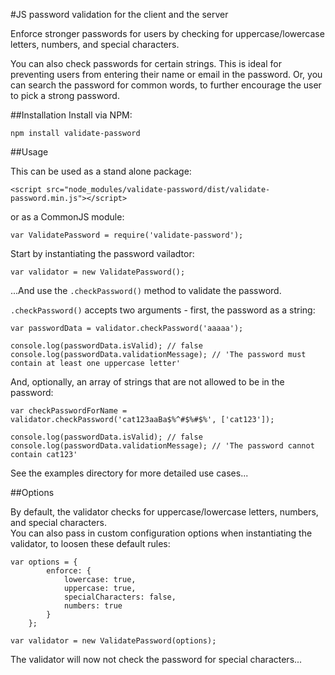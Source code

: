 
#JS password validation for the client and the server

Enforce stronger passwords for users by checking for uppercase/lowercase letters, numbers, and special characters.

You can also check passwords for certain strings.  This is ideal for preventing users from entering their name or email in the password.
Or, you can search the password for common words, to further encourage the user to pick a strong password.

##Installation
Install via NPM:

```
npm install validate-password
```

##Usage

This can be used as a stand alone package:

``` 
<script src="node_modules/validate-password/dist/validate-password.min.js"></script>
```

or as a CommonJS module:

```
var ValidatePassword = require('validate-password');
```

Start by instantiating the password vailadtor:

```
var validator = new ValidatePassword();
```

...And use the ```.checkPassword()``` method to validate the password.

```.checkPassword()``` accepts two arguments - first, the password as a string:

```
var passwordData = validator.checkPassword('aaaaa');

console.log(passwordData.isValid); // false
console.log(passwordData.validationMessage); // 'The password must contain at least one uppercase letter'
```

And, optionally, an array of strings that are not allowed to be in the password:

```
var checkPasswordForName = validator.checkPassword('cat123aaBa$%^#$%#$%', ['cat123']);

console.log(passwordData.isValid); // false
console.log(passwordData.validationMessage); // 'The password cannot contain cat123'
```

See the examples directory for more detailed use cases...

##Options

By default, the validator checks for uppercase/lowercase letters, numbers, and special characters.  
You can also pass in custom configuration options when instantiating the validator,
to loosen these default rules:

```
var options = {
        enforce: {
            lowercase: true,
            uppercase: true,
            specialCharacters: false,
            numbers: true
        }
    };

var validator = new ValidatePassword(options);

```

The validator will now not check the password for special characters...







